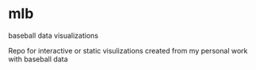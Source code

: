 # mlb
baseball data visualizations 

Repo for interactive or static visulizations created from my personal work with baseball data
